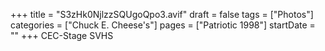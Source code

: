 +++
title = "S3zHk0NjlzzSQUgoQpo3.avif"
draft = false
tags = ["Photos"]
categories = ["Chuck E. Cheese's"]
pages = ["Patriotic 1998"]
startDate = ""
+++
CEC-Stage SVHS
